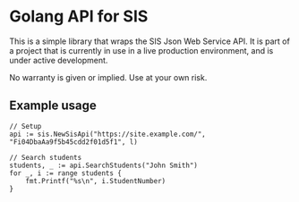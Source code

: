 # Golang API for SIS

This is a simple library that wraps the SIS Json  Web Service API. 
It is part of a project that is currently in use in a live production environment, and
is under active development.

No warranty is given or implied. Use at your own risk.


## Example usage

	// Setup
	api := sis.NewSisApi("https://site.example.com/", "Fi04DbaAa9f5b45cdd2f01d5f1", l)

	// Search students
	students, _ := api.SearchStudents("John Smith")
	for _, i := range students {
		fmt.Printf("%s\n", i.StudentNumber)
	}


